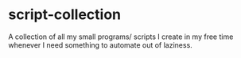 # script-collection
A collection of all my small programs/ scripts I create in my free time whenever I need something to automate out of laziness.
